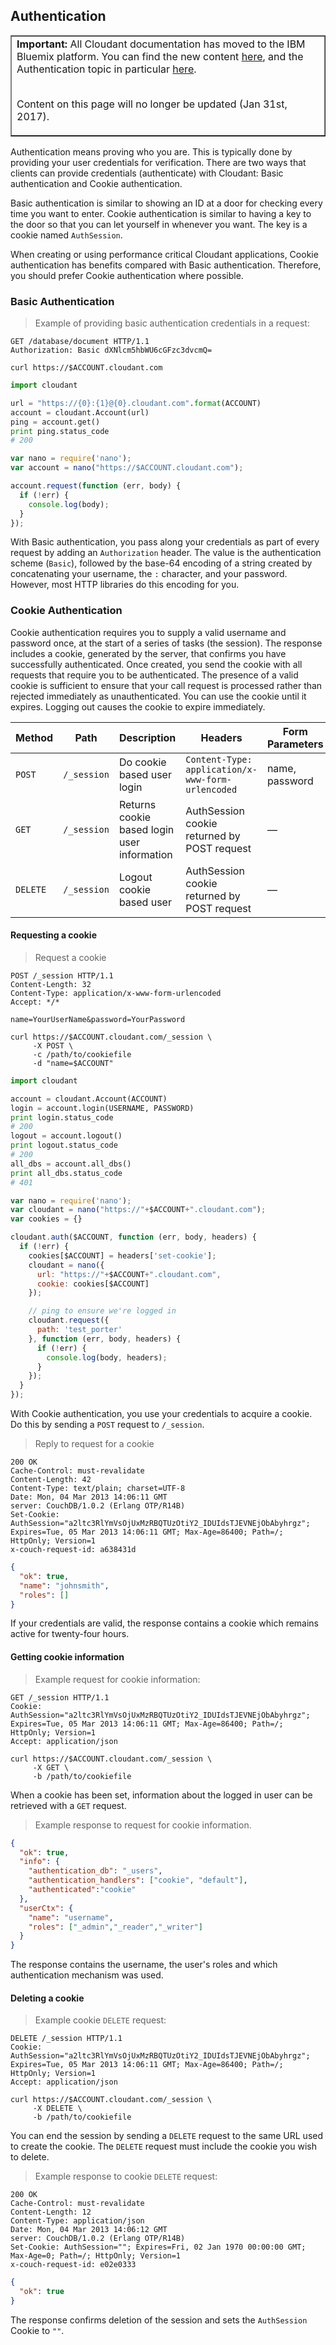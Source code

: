 ## Authentication

<table border='1'>
<tr>
<td><b>Important:</b> All Cloudant documentation has moved to the IBM Bluemix platform.
You can find the new content
<a href="https://console.ng.bluemix.net/docs/services/Cloudant/getting-started.html">here</a>,
and the Authentication topic in particular
<a href="https://console.ng.bluemix.net/docs/services/Cloudant/api/authentication.html">here</a>.
<br/><br/>
<p>Content on this page will no longer be updated (Jan 31st, 2017).</p>
</td>
</tr>
</table>

Authentication means proving who you are.
This is typically done by providing your user credentials for verification.
There are two ways that clients can provide credentials (authenticate)
with Cloudant: Basic authentication and Cookie authentication.

Basic authentication is similar to showing an ID at a door for checking every time you want to enter.
Cookie authentication is similar to having a key to the door so that you can let yourself in whenever you want. The key is a cookie named `AuthSession`.

<aside class="notice" role="complementary" aria-label="cookiesaregood">When creating or using performance critical Cloudant applications,
Cookie authentication has benefits compared with Basic authentication.
Therefore,
you should prefer Cookie authentication where possible.</aside>

### Basic Authentication

> Example of providing basic authentication credentials in a request:

```http
GET /database/document HTTP/1.1
Authorization: Basic dXNlcm5hbWU6cGFzc3dvcmQ=
```

```shell
curl https://$ACCOUNT.cloudant.com
```

```python
import cloudant

url = "https://{0}:{1}@{0}.cloudant.com".format(ACCOUNT)
account = cloudant.Account(url)
ping = account.get()
print ping.status_code
# 200
```

```javascript
var nano = require('nano');
var account = nano("https://$ACCOUNT.cloudant.com");

account.request(function (err, body) {
  if (!err) {
    console.log(body);
  }
});
```

With Basic authentication, you pass along your credentials as part of every request by adding an `Authorization` header. The value is the authentication scheme (`Basic`), followed by the base-64 encoding of a string created by concatenating your username, the `:` character, and your password. However, most HTTP libraries do this encoding for you.

### Cookie Authentication

Cookie authentication requires you to supply a valid username and password once, at the start of a series of tasks (the session). The response includes a cookie, generated by the server, that confirms you have successfully authenticated. Once created, you send the cookie with all requests that require you to be authenticated. The presence of a valid cookie is sufficient to ensure that your call request is processed rather than rejected immediately as unauthenticated. You can use the cookie until it expires. Logging out causes the cookie to expire immediately.

Method | Path | Description | Headers | Form Parameters
-------|------|-------------|---------|----------------------
`POST` | `/_session` | Do cookie based user login | `Content-Type: application/x-www-form-urlencoded` | name, password
`GET` | `/_session` | Returns cookie based login user information | AuthSession cookie returned by POST request | —
`DELETE` | `/_session` | Logout cookie based user | AuthSession cookie returned by POST request | —

<div></div>

#### Requesting a cookie

> Request a cookie

```http
POST /_session HTTP/1.1
Content-Length: 32
Content-Type: application/x-www-form-urlencoded
Accept: */*

name=YourUserName&password=YourPassword
```

```shell
curl https://$ACCOUNT.cloudant.com/_session \
     -X POST \
     -c /path/to/cookiefile
     -d "name=$ACCOUNT"
```

```python
import cloudant

account = cloudant.Account(ACCOUNT)
login = account.login(USERNAME, PASSWORD)
print login.status_code
# 200
logout = account.logout()
print logout.status_code
# 200
all_dbs = account.all_dbs()
print all_dbs.status_code
# 401
```

```javascript
var nano = require('nano');
var cloudant = nano("https://"+$ACCOUNT+".cloudant.com");
var cookies = {}

cloudant.auth($ACCOUNT, function (err, body, headers) {
  if (!err) {
    cookies[$ACCOUNT] = headers['set-cookie'];
    cloudant = nano({
      url: "https://"+$ACCOUNT+".cloudant.com",
      cookie: cookies[$ACCOUNT] 
    });

    // ping to ensure we're logged in
    cloudant.request({
      path: 'test_porter'
    }, function (err, body, headers) {
      if (!err) {
        console.log(body, headers);
      }
    }); 
  }
});
```

With Cookie authentication, you use your credentials to acquire a cookie.
Do this by sending a `POST` request to `/_session`.

<div></div>

> Reply to request for a cookie

```
200 OK
Cache-Control: must-revalidate
Content-Length: 42
Content-Type: text/plain; charset=UTF-8
Date: Mon, 04 Mar 2013 14:06:11 GMT
server: CouchDB/1.0.2 (Erlang OTP/R14B)
Set-Cookie: AuthSession="a2ltc3RlYmVsOjUxMzRBQTUzOtiY2_IDUIdsTJEVNEjObAbyhrgz"; Expires=Tue, 05 Mar 2013 14:06:11 GMT; Max-Age=86400; Path=/; HttpOnly; Version=1
x-couch-request-id: a638431d
```

```json
{
  "ok": true,
  "name": "johnsmith",
  "roles": []
}
```

If your credentials are valid, the response contains a cookie which remains active for twenty-four hours.

<div></div>

#### Getting cookie information

> Example request for cookie information:

```http
GET /_session HTTP/1.1
Cookie: AuthSession="a2ltc3RlYmVsOjUxMzRBQTUzOtiY2_IDUIdsTJEVNEjObAbyhrgz"; Expires=Tue, 05 Mar 2013 14:06:11 GMT; Max-Age=86400; Path=/; HttpOnly; Version=1
Accept: application/json
```

```shell
curl https://$ACCOUNT.cloudant.com/_session \
     -X GET \
     -b /path/to/cookiefile
```

When a cookie has been set, information about the logged in user can be retrieved with a `GET` request.

<div> </div>

> Example response to request for cookie information.

```json
{
  "ok": true,
  "info": {
    "authentication_db": "_users",
    "authentication_handlers": ["cookie", "default"],
    "authenticated":"cookie"
  },
  "userCtx": {
    "name": "username",
    "roles": ["_admin","_reader","_writer"]
  }
}
```

The response contains the username, the user's roles and which authentication mechanism was used.

<div></div>

#### Deleting a cookie

> Example cookie `DELETE` request:

```http
DELETE /_session HTTP/1.1
Cookie: AuthSession="a2ltc3RlYmVsOjUxMzRBQTUzOtiY2_IDUIdsTJEVNEjObAbyhrgz"; Expires=Tue, 05 Mar 2013 14:06:11 GMT; Max-Age=86400; Path=/; HttpOnly; Version=1
Accept: application/json
```

```shell
curl https://$ACCOUNT.cloudant.com/_session \
     -X DELETE \
     -b /path/to/cookiefile
```

You can end the session by sending a `DELETE` request to the same URL used to create the cookie. The `DELETE` request must include the cookie you wish to delete.

<div></div>

> Example response to cookie `DELETE` request:

```
200 OK
Cache-Control: must-revalidate
Content-Length: 12
Content-Type: application/json
Date: Mon, 04 Mar 2013 14:06:12 GMT
server: CouchDB/1.0.2 (Erlang OTP/R14B)
Set-Cookie: AuthSession=""; Expires=Fri, 02 Jan 1970 00:00:00 GMT; Max-Age=0; Path=/; HttpOnly; Version=1
x-couch-request-id: e02e0333
```

```json
{
  "ok": true
}
```

The response confirms deletion of the session and sets the `AuthSession` Cookie to `""`.


